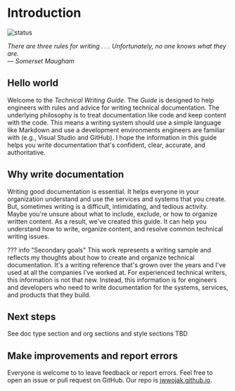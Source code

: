 # Introduction

![status](https://img.shields.io/badge/status-draft--demo-orange)

_There are three rules for writing . . . Unfortunately, no one knows what they are._  
&mdash; _Somerset Maugham_

## Hello world

Welcome to the _Technical Writing Guide_. The _Guide_ is designed to help engineers with rules and advice for writing technical documentation. The underlying philosophy is to treat documentation like code and keep content with the code. This means a writing system should use a simple language like Markdown and use a development environments engineers are familiar with (e.g., Visual Studio and GitHub). I hope the information in this guide helps you write documentation that's confident, clear, accurate, and authoritative.

## Why write documentation

Writing good documentation is essential. It helps everyone in your organization understand and use the services and systems that you create. But, sometimes writing is a difficult, intimidating, and tedious activity. Maybe you're unsure about what to include, exclude, or how to organize written content. As a result, we've created this guide. It can help you understand how to write, organize content, and resolve common technical writing issues.

??? info "Secondary goals"
    This work represents a writing sample and reflects my thoughts about how to create and organize technical documentation. It's a writing reference that's grown over the years and I've used at all the companies I've worked at. For experienced technical writers, this information is not that new. Instead, this information is for engineers and developers who need to write documentation for the systems, services, and products that they build.

## Next steps

See doc type section and org sections and style sections TBD

## Make improvements and report errors

Everyone is welcome to to leave feedback or report errors. Feel free to open an issue or pull request on GitHub. Our repo is [jwwojak.github.io](https://github.com/jwwojak/jwwojak.github.io).
